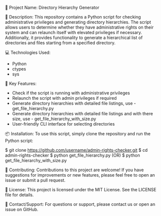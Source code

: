 🚀 Project Name: Directory Hierarchy Generator

📝 Description:
This repository contains a Python script for checking administrative privileges and generating directory hierarchies. The script allows users to determine whether they have administrative rights on their system and can relaunch itself with elevated privileges if necessary. Additionally, it provides functionality to generate a hierarchical list of directories and files starting from a specified directory.

💻 Technologies Used:
- Python
- ctypes
- sys

🔑 Key Features:
- Check if the script is running with administrative privileges
- Relaunch the script with admin privileges if required
- Generate directory hierarchies with detailed file listings, use - get_file_hierarchy.py
- Generate directory hierarchies with detailed file listings and with there size, use - get_file_hierarchy_with_size.py
- User-friendly CLI interface for selecting directories

📦 Installation:
To use this script, simply clone the repository and run the Python script:

$ git clone https://github.com/username/admin-rights-checker.git
$ cd admin-rights-checker
$ python get_file_hierarchy.py      (OR)
$ python get_file_hierarchy_with_size.py



🤝 Contributing:
Contributions to this project are welcome! If you have suggestions for improvements or new features, please feel free to open an issue or submit a pull request.

📄 License:
This project is licensed under the MIT License. See the LICENSE file for details.

📧 Contact/Support:
For questions or support, please contact us or open an issue on GitHub.

